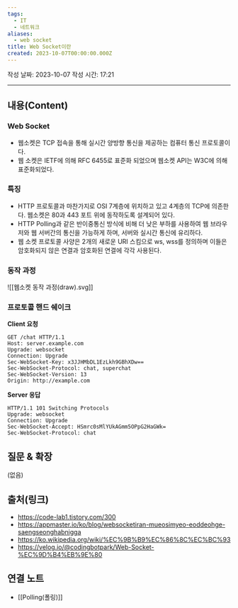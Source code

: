 ```yaml
---
tags:
  - IT
  - 네트워크
aliases:
  - web socket
title: Web Socket이란
created: 2023-10-07T00:00:00.000Z
---
```

작성 날짜: 2023-10-07
작성 시간: 17:21



----
## 내용(Content)
### Web Socket 
- 웹소켓은 TCP 접속을 통해 실시간 양방향 통신을 제공하는 컴퓨터 통신 프로토콜이다.
- 웹 소켓은 IETF에 의해 RFC 6455로 표준화 되었으며 웹소켓 API는 W3C에 의해 표준화되었다.

### 특징
- HTTP 프로토콜과 마찬가지로 OSI 7계층에 위치하고 있고 4계층의 TCP에 의존한다. 웹소켓은 80과 443 포트 위에 동작하도록 설계되어 있다.
- HTTP Polling과 같은 반이중통신 방식에 비해 더 낮은 부하를 사용하여 웹 브라우저와 웹 서버간의 통신을 가능하게 하며, 서버와 실시간 통신에 유리하다.
- 웹 소켓 프로토콜 사양은 2개의 새로운 URI 스킴으로 ws, wss를 정의하며 이들은 암호화되지 않은 연결과 암호화된 연결에 각각 사용된다.

### 동작 과정
![[웹소켓 동작 과정(draw).svg]]

### 프로토콜 핸드 쉐이크
**Client 요청**
```text
GET /chat HTTP/1.1
Host: server.example.com
Upgrade: websocket
Connection: Upgrade
Sec-WebSocket-Key: x3JJHMbDL1EzLkh9GBhXDw==
Sec-WebSocket-Protocol: chat, superchat
Sec-WebSocket-Version: 13
Origin: http://example.com
```


**Server 응답**
```text
HTTP/1.1 101 Switching Protocols
Upgrade: websocket
Connection: Upgrade
Sec-WebSocket-Accept: HSmrc0sMlYUkAGmm5OPpG2HaGWk=
Sec-WebSocket-Protocol: chat
```

## 질문 & 확장

(없음)

## 출처(링크)
- https://code-lab1.tistory.com/300
- https://appmaster.io/ko/blog/websocketiran-mueosimyeo-eoddeohge-saengseonghabnigga
- https://ko.wikipedia.org/wiki/%EC%9B%B9%EC%86%8C%EC%BC%93
- https://velog.io/@codingbotpark/Web-Socket-%EC%9D%B4%EB%9E%80
## 연결 노트
- [[Polling(폴링)]]









